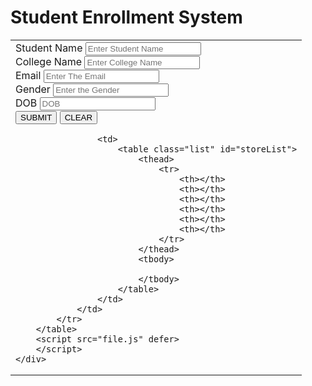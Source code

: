 <!DOCTYPE html>
<html lang="en">

<head>
    <meta charset="UTF-8">
    <meta http-equiv="X-UA-Compatible" content="IE=edge">
    <meta name="viewport" content="width=device-width, initial-scale=1.0">
    <title>Enrollment Form</title>
    <link rel="stylesheet" href="main.css">
    <link href="https://fonts.googleapis.com/css2?family=Staatliches&display=swap" rel="stylesheet">
    <link href="https://fonts.googleapis.com/css2?family=Gruppo&display=swap" rel="stylesheet">
    <link href="https://fonts.googleapis.com/css2?family=Forum&family=Gruppo&display=swap" rel="stylesheet">

</head>

<body>
    <h1>Student Enrollment System</h1>
    <div class="container centre">
        <table>
            <tr>
                <td>
                    <form class="input-part" autocomplete="off" onsubmit="onFormSubmit()">
                        <div>
                            <label for="studentName">Student Name</label>
                            <input type="text" placeholder="Enter Student Name" name="studentName" id="studentName">
                        </div>
                        <div>
                            <label for="collegeName">College Name</label>
                            <input placeholder="Enter College Name" type="text" name="collegeName" id="collegeName">
                        </div>
                        <div>
                            <label for="Email">Email</label>
                            <input placeholder="Enter The Email" type="text" name="Email" id="Email">
                        </div>
                        <div>
                            <label for="Gender">Gender</label>
                            <input placeholder="Enter the Gender" type="text" name="Gender" id="Gender">
                        </div>
                        <div>
                            <label for="DOB">DOB</label>
                            <input placeholder="DOB" type="text" name="DOB" id="DOB">
                        </div>
                        <div class="form-btns">
                            <input type="submit" value="SUBMIT">
                            <input type="reset" value="CLEAR">
                        </div>
                    </form>

                    <td>
                        <table class="list" id="storeList">
                            <thead>
                                <tr>
                                    <th></th>
                                    <th></th>
                                    <th></th>
                                    <th></th>
                                    <th></th>
                                    <th></th>
                                </tr>
                            </thead>
                            <tbody>

                            </tbody>
                        </table>
                    </td>
                </td>
            </tr>
        </table>
        <script src="file.js" defer>
        </script>
    </div>
</body>

</html
